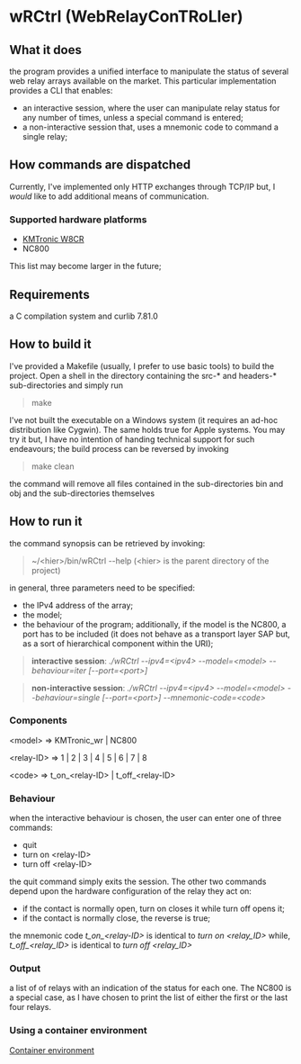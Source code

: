 # wRCtrl (WebRelayConTRoLler)

## What it does

the program provides a unified interface to manipulate the status of several web relay arrays available
on the market. This particular implementation provides a CLI that enables:

- an interactive session, where the user can manipulate relay status for any number of times, unless
  a special command is entered;
- a non-interactive session that, uses a mnemonic code to command a single relay;

## How commands are dispatched

Currently, I've implemented only HTTP exchanges through TCP/IP but, I *would* like to add additional
means of communication.

### Supported hardware platforms

- [KMTronic W8CR](https://www.kmtronic.com/lan-ethernet-ip-8-channels-web-relay-board.html)
- NC800

This list may become larger in the future;

## Requirements

a C compilation system and curlib 7.81.0

## How to build it

I've provided a Makefile (usually, I prefer to use basic tools) to build the project. Open
a shell in the directory containing the src-* and headers-* sub-directories and simply run

> make

I've not built the executable on a Windows system (it requires an ad-hoc distribution like
Cygwin). The same holds true for Apple systems. You may try it but, I have no intention
of handing technical support for such endeavours;
the build process can be reversed by invoking

> make clean

the command will remove all files contained in the sub-directories bin and obj and the
sub-directories themselves

## How to run it

the command synopsis can be retrieved by invoking:

> ~/\<hier\>/bin/wRCtrl --help
> (\<hier\> is the parent directory of the project)

in general, three parameters need to be specified:
- the IPv4 address of the array;
- the model;
- the behaviour of the program;
additionally, if the model is the NC800, a port has to be included (it does not behave as a transport
layer SAP but, as a sort of hierarchical component within the URI);

> **interactive session**: *./wRCtrl --ipv4=\<ipv4\> --model=\<model\> --behaviour=iter [--port=\<port\>]*

> **non-interactive session**: *./wRCtrl --ipv4=\<ipv4\> --model=\<model\> --behaviour=single [--port=\<port\>] --mnemonic-code=\<code\>*

### Components

\<model\> => KMTronic\_wr | NC800

\<relay-ID\> => 1 | 2 | 3 | 4 | 5 | 6 | 7 | 8

\<code\> => t\_on\_\<relay-ID\> | t\_off\_\<relay-ID\>

### Behaviour

when the interactive behaviour is chosen, the user can enter one of three commands:

- quit
- turn on \<relay-ID\>
- turn off \<relay-ID\>

the quit command simply exits the session. The other two commands depend upon the hardware configuration of the relay
they act on:

+ if the contact is normally open, turn on closes it while turn off opens it;
+ if the contact is normally close, the reverse is true;

the mnemonic code *t_on_\<relay-ID\>* is identical to *turn on \<relay_ID\>* while, *t_off_\<relay_ID\>* is identical to
*turn off \<relay_ID\>*

### Output

a list of of relays with an indication of the status for each one. The NC800 is a special case, as I have chosen to
print the list of either the first or the last four relays.

### Using a container environment

[Container environment](docs/CONTAINER_ENVIRONMENT.md)
